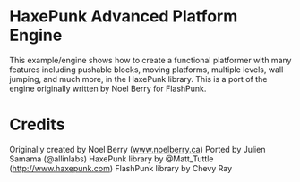 # HaxePunk Advanced Platform Engine

This example/engine shows how to create a functional platformer with many features including pushable blocks, moving platforms, multiple levels, wall jumping, and much more, in the HaxePunk library. This is a port of the engine originally written by Noel Berry for FlashPunk.

# Credits

Originally created by Noel Berry (www.noelberry.ca)
Ported by Julien Samama (@allinlabs)
HaxePunk library by @Matt_Tuttle (http://www.haxepunk.com)
FlashPunk library by Chevy Ray
